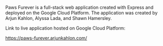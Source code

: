 Paws Furever is a full-stack web application created with Express and deployed on the Google Cloud Platform. The application was created by Arjun Kahlon, Alyssa Lada, and Shawn Hamersley. 


Link to live application hosted on Google Cloud Platform:

https://paws-furever.arjunkahlon.com/
